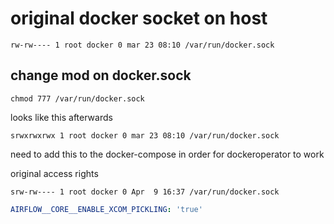 # original docker socket on host

```console
rw-rw---- 1 root docker 0 mar 23 08:10 /var/run/docker.sock
```

## change mod on docker.sock

```console
chmod 777 /var/run/docker.sock
```

looks like this afterwards

```console
srwxrwxrwx 1 root docker 0 mar 23 08:10 /var/run/docker.sock
```

need to add this to the docker-compose in order for dockeroperator to work

original access rights
```console
srw-rw---- 1 root docker 0 Apr  9 16:37 /var/run/docker.sock
```


```yaml
AIRFLOW__CORE__ENABLE_XCOM_PICKLING: 'true'
```